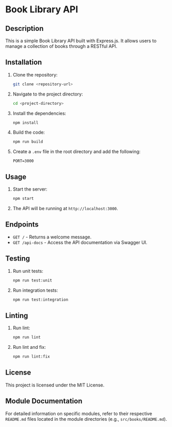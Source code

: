 # Book Library API

## Description

This is a simple Book Library API built with Express.js. It allows users to manage a collection of books through a RESTful API.

## Installation

1. Clone the repository:
   ```sh
   git clone <repository-url>
   ```
2. Navigate to the project directory:
   ```sh
   cd <project-directory>
   ```
3. Install the dependencies:
   ```sh
   npm install
   ```
4. Build the code:
   ```sh
   npm run build
   ```
5. Create a `.env` file in the root directory and add the following:
   ```
   PORT=3000
   ```

## Usage

1. Start the server:
   ```sh
   npm start
   ```
2. The API will be running at `http://localhost:3000`.

## Endpoints

- `GET /` - Returns a welcome message.
- `GET /api-docs` - Access the API documentation via Swagger UI.

## Testing

1. Run unit tests:
   ```sh
   npm run test:unit
   ```
2. Run integration tests:
   ```sh
   npm run test:integration
   ```

## Linting

1. Run lint:
   ```sh
   npm run lint
   ```
2. Run lint and fix:
   ```sh
   npm run lint:fix
   ```

## License

This project is licensed under the MIT License.

## Module Documentation

For detailed information on specific modules, refer to their respective `README.md` files located in the module directories (e.g., `src/books/README.md`).
